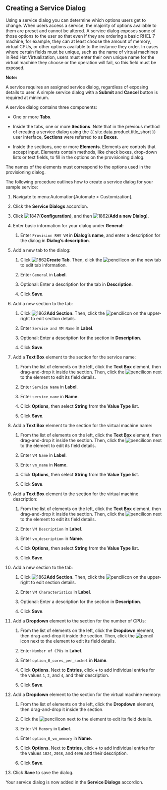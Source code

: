 ## Creating a Service Dialog

Using a service dialog you can determine which options users get to
change. When users access a service, the majority of options available
to them are preset and cannot be altered. A service dialog exposes some
of those options to the user so that even if they are ordering a basic
RHEL 7 machine, for example, they can at least choose the amount of
memory, virtual CPUs, or other options available to the instance they
order. In cases where certain fields must be unique, such as the name of
virtual machines in Red Hat Virtualization, users must enter their own
unique name for the virtual machine they choose or the operation will
fail, so this field must be exposed.

**Note:**

A service requires an assigned service dialog, regardless of exposing details to user. A simple service dialog with a **Submit** and **Cancel** button is required at minimum.

A service dialog contains three components:

  - One or more **Tabs**.

  - Inside the tabs, one or more **Sections**. Note that in the previous
    method of creating a service dialog using the {{ site.data.product.title_short }}
    user interface, **Sections** were referred to as **Boxes**.

  - Inside the sections, one or more **Elements**. Elements are controls
    that accept input. Elements contain methods, like check boxes,
    drop-down lists or text fields, to fill in the options on the
    provisioning dialog.

<div class="important">

The names of the elements must correspond to the options used in the
provisioning dialog.

</div>

The following procedure outlines how to create a service dialog for your
sample service:

1.  Navigate to menu:Automation\[Automate \> Customization\].

2.  Click the **Service Dialogs** accordion.

3.  Click ![1847](../images/1847.png)(**Configuration**), and then
    ![1862](../images/1862.png)(**Add a new Dialog**).

4.  Enter basic information for your dialog under **General**:

    1.  Enter `Provision RHV VM` in **Dialog’s name**, and enter a
        description for the dialog in **Dialog’s description**.

5.  Add a new tab to the dialog:

    1.  Click ![1862](../images/1862.png)**Create Tab**. Then, click the
        ![pencil](../images/1851.png)icon on the new tab to edit tab
        information.

    2.  Enter `General` in **Label**.

    3.  Optional: Enter a description for the tab in **Description**.

    4.  Click **Save**.

6.  Add a new section to the tab:

    1.  Click ![1862](../images/1862.png)**Add Section**. Then, click the
        ![pencil](../images/1851.png)icon on the upper-right to edit
        section details.

    2.  Enter `Service and VM Name` in **Label**.

    3.  Optional: Enter a description for the section in
        **Description**.

    4.  Click **Save**.

7.  Add a **Text Box** element to the section for the service name:

    1.  From the list of elements on the left, click the **Text Box**
        element, then drag-and-drop it inside the section. Then, click
        the ![pencil](../images/1851.png)icon next to the element to edit
        its field details.

    2.  Enter `Service Name` in **Label**.

    3.  Enter `service_name` in **Name**.

    4.  Click **Options**, then select **String** from the **Value Type** list.

    5.  Click **Save**.

8.  Add a **Text Box** element to the section for the virtual machine name:

    1.  From the list of elements on the left, click the **Text Box** element, then drag-and-drop it inside the section. Then, click the ![pencil](../images/1851.png)icon next to the element to edit its field details.

    2.  Enter `VM Name` in **Label**.

    3.  Enter `vm_name` in **Name**.

    4.  Click **Options**, then select **String** from the **Value Type** list.

    5.  Click **Save**.

9.  Add a **Text Box** element to the section for the virtual machine description:

    1.  From the list of elements on the left, click the **Text Box**
        element, then drag-and-drop it inside the section. Then, click
        the ![pencil](../images/1851.png)icon next to the element to edit
        its field details.

    2.  Enter `VM Description` in **Label**.

    3.  Enter `vm_description` in **Name**.

    4.  Click **Options**, then select **String** from the **Value Type** list.

    5.  Click **Save**.

10. Add a new section to the tab:

    1.  Click ![1862](../images/1862.png)**Add Section**. Then, click the ![pencil](../images/1851.png)icon on the upper-right to edit
        section details.

    2.  Enter `VM Characteristics` in **Label**.

    3.  Optional: Enter a description for the section in
        **Description**.

    4.  Click **Save**.

11. Add a **Dropdown** element to the section for the number of CPUs:

    1.  From the list of elements on the left, click the **Dropdown**
        element, then drag-and-drop it inside the section. Then, click
        the ![pencil](../images/1851.png)icon next to the element to edit
        its field details.

    2.  Enter `Number of CPUs` in **Label**.

    3.  Enter `option_0_cores_per_socket` in **Name**.

    4.  Click **Options**. Next to **Entries**, click + to add
        individual entries for the values `1`, `2`, and `4`, and their
        description.

    5.  Click **Save**.

12. Add a **Dropdown** element to the section for the virtual machine
    memory:

    1.  From the list of elements on the left, click the **Dropdown**
        element, then drag-and-drop it inside the section.

    2.  Click the ![pencil](../images/1851.png)icon next to the element to
        edit its field details.

    3.  Enter `VM Memory` in **Label**.

    4.  Enter `option_0_vm_memory` in **Name**.

    5.  Click **Options**. Next to **Entries**, click + to add
        individual entries for the values `1024`, `2048`, and `4096` and
        their description.

    6.  Click **Save**.

13. Click **Save** to save the dialog.

Your service dialog is now added in the **Service Dialogs** accordion.
